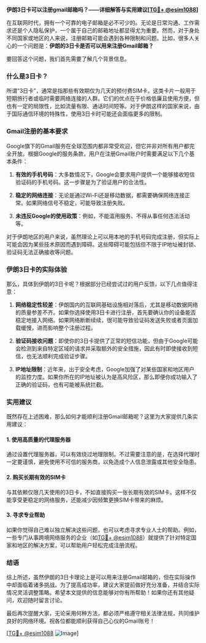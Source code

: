 **伊朗3日卡可以注册gmail邮箱吗？——详细解答与实用建议[[TG💪+ @esim1088](https://t.me/s/esim1088)]**

在互联网时代，拥有一个可靠的电子邮箱是必不可少的。无论是日常沟通、工作需求还是个人隐私保护，一个属于自己的邮箱地址都显得尤为重要。然而，对于身处不同国家或地区的人来说，注册邮箱可能会遇到各种限制和问题。比如，很多人关心的一个问题是：**伊朗的3日卡是否可以用来注册Gmail邮箱？**

要回答这个问题，我们首先需要了解几个背景信息。

### 什么是3日卡？

所谓“3日卡”，通常是指那些有效期仅为几天的预付费SIM卡。这类卡片一般用于短期旅行者或临时需要网络连接的人群。它们的优点在于价格低廉且使用方便，但也有一定的局限性，比如流量有限、通话时间短等。对于伊朗这样的国家来说，由于国际通信环境的特殊性，使用3日卡时可能还会面临更多的限制。

### Gmail注册的基本要求

Google旗下的Gmail服务在全球范围内都非常受欢迎，但它并非对所有用户都完全开放。根据Google的服务条款，用户在注册Gmail账户时需要满足以下几个基本条件：

1. **有效的手机号码**：大多数情况下，Google会要求用户提供一个能够接收短信验证码的手机号码。这一步骤是为了验证用户的合法性。
   
2. **稳定的网络连接**：无论是通过Wi-Fi还是移动数据，都需要确保网络连接正常。如果网络信号不稳定，可能导致注册失败。
   
3. **未违反Google的使用政策**：例如，不能滥用服务、不得从事任何违法活动等。

对于伊朗地区的用户来说，虽然理论上可以用本地的手机号码完成注册，但实际上可能会因为某些技术原因而遇到障碍。这些障碍可能包括但不限于IP地址被封锁、验证码无法正确接收等问题。

### 伊朗3日卡的实际体验

那么，具体到伊朗的3日卡呢？根据部分已经尝试过的用户反馈，以下几点值得注意：

1. **网络稳定性较差**：伊朗国内的互联网基础设施相对落后，尤其是移动数据网络的质量参差不齐。如果你选择使用3日卡进行注册，首先要确认你的设备能否稳定地接入网络。如果网络断断续续，很可能导致验证码发送失败或者页面加载缓慢，进而影响整个注册过程。

2. **验证码接收问题**：即使你的3日卡提供了正常的短信功能，但由于Google可能会检测到来自特定区域的请求并采取额外的安全措施，因此有时即使接收到短信，也无法顺利完成验证步骤。

3. **IP地址限制**：近年来，出于安全考虑，Google加强了对某些国家和地区用户的监控力度。如果你所在的IP地址被认为是高风险区，那么即便你成功输入了正确的验证码，也有可能被系统拦截。

### 实用建议

既然存在上述困难，那么如何才能顺利注册Gmail邮箱呢？这里为大家提供几条实用建议：

#### 1. 使用高质量的代理服务器
通过设置代理服务器，可以有效绕过地理限制。不过需要注意的是，在选择代理时一定要谨慎，避免使用不可信的服务商，以免造成个人信息泄露或其他安全隐患。

#### 2. 购买长期有效的SIM卡
与其依赖仅限几天使用的3日卡，不如直接购买一张长期有效的SIM卡。这样不仅能享受更稳定的网络服务，还能减少因频繁更换SIM卡带来的麻烦。

#### 3. 寻求专业帮助
如果你觉得自己难以独立解决这些问题，也可以考虑寻求专业人士的帮助。例如，一些专门从事跨境网络服务的企业（如[TG💪+ @esim1088](https://t.me/s/esim1088)）就提供了针对特定国家和地区的解决方案，可以帮助用户轻松完成注册流程。

### 结语

综上所述，虽然伊朗的3日卡理论上是可以用来注册Gmail邮箱的，但在实际操作中却面临着诸多挑战。为了提高成功率，建议大家提前做好充分准备，并结合实际情况灵活调整策略。希望本文提供的信息能够对你有所帮助！如果你还有其他疑问，欢迎随时留言讨论。

最后再次提醒大家，无论采用何种方法，都必须严格遵守相关法律法规，共同维护良好的网络环境。祝各位都能顺利获得自己心仪的Gmail账号！

[[TG💪+ @esim1088](https://t.me/s/esim1088) ![Image](https://i.postimg.cc/4NQfJmqS/Snipaste-2025-05-13-00-14-12.png)]